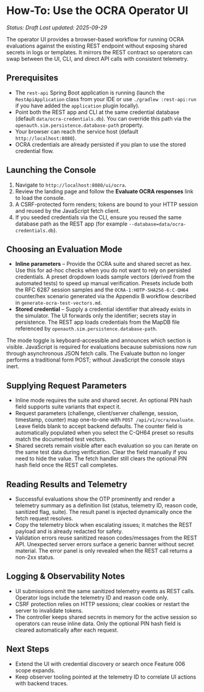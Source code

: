 # How-To: Use the OCRA Operator UI

_Status: Draft_
_Last updated: 2025-09-29_

The operator UI provides a browser-based workflow for running OCRA evaluations against the
existing REST endpoint without exposing shared secrets in logs or templates. It mirrors the REST
contract so operators can swap between the UI, CLI, and direct API calls with consistent
telemetry.

## Prerequisites
- The `rest-api` Spring Boot application is running (launch the `RestApiApplication` class from your IDE or use `./gradlew :rest-api:run` if you have added the `application` plugin locally).
- Point both the REST app and CLI at the same credential database (default `data/ocra-credentials.db`). You can override this path via the `openauth.sim.persistence.database-path` property.
- Your browser can reach the service host (default `http://localhost:8080`).
- OCRA credentials are already persisted if you plan to use the stored credential flow.

## Launching the Console
1. Navigate to `http://localhost:8080/ui/ocra`.
2. Review the landing page and follow the **Evaluate OCRA responses** link to load the console.
3. A CSRF-protected form renders; tokens are bound to your HTTP session and reused by the JavaScript fetch client.
4. If you seeded credentials via the CLI, ensure you reused the same database path as the REST app (for example `--database=data/ocra-credentials.db`).

## Choosing an Evaluation Mode
- **Inline parameters** – Provide the OCRA suite and shared secret as hex. Use this for ad-hoc
  checks when you do not want to rely on persisted credentials. A preset dropdown loads sample
  vectors (derived from the automated tests) to speed up manual verification. Presets include both
  the RFC 6287 session samples and the `OCRA-1:HOTP-SHA256-6:C-QH64` counter/hex scenario generated
  via the Appendix B workflow described in `generate-ocra-test-vectors.md`.
- **Stored credential** – Supply a credential identifier that already exists in the simulator.
  The UI forwards only the identifier; secrets stay in persistence. The REST app loads
  credentials from the MapDB file referenced by `openauth.sim.persistence.database-path`.

The mode toggle is keyboard-accessible and announces which section is visible. JavaScript is required
for evaluations because submissions now run through asynchronous JSON fetch calls. The Evaluate button
no longer performs a traditional form POST; without JavaScript the console stays inert.

## Supplying Request Parameters
- Inline mode requires the suite and shared secret. An optional PIN hash field supports suite
  variants that expect it.
- Request parameters (challenge, client/server challenge, session, timestamp, counter) map one-to-one
  with `POST /api/v1/ocra/evaluate`. Leave fields blank to accept backend defaults. The counter field
  is automatically populated when you select the C-QH64 preset so results match the documented test
  vectors.
- Shared secrets remain visible after each evaluation so you can iterate on the same test data
  during verification. Clear the field manually if you need to hide the value. The fetch handler
  still clears the optional PIN hash field once the REST call completes.

## Reading Results and Telemetry
- Successful evaluations show the OTP prominently and render a telemetry summary as a definition list
  (status, telemetry ID, reason code, sanitized flag, suite). The result panel is injected dynamically
  once the fetch request resolves.
- Copy the telemetry block when escalating issues; it matches the REST payload and is already
  redacted for safety.
- Validation errors reuse sanitized reason codes/messages from the REST API. Unexpected server errors
  surface a generic banner without secret material. The error panel is only revealed when the REST
  call returns a non-2xx status.

## Logging & Observability Notes
- UI submissions emit the same sanitized telemetry events as REST calls. Operator logs include the
  telemetry ID and reason code only.
- CSRF protection relies on HTTP sessions; clear cookies or restart the server to invalidate tokens.
- The controller keeps shared secrets in memory for the active session so operators can reuse
  inline data. Only the optional PIN hash field is cleared automatically after each request.

## Next Steps
- Extend the UI with credential discovery or search once Feature 006 scope expands.
- Keep observer tooling pointed at the telemetry ID to correlate UI actions with backend traces.
